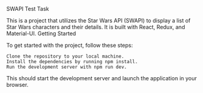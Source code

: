 SWAPI Test Task

This is a project that utilizes the Star Wars API (SWAPI) to display a list of Star Wars characters and their details. It is built with React, Redux, and Material-UI.
Getting Started

To get started with the project, follow these steps:

    Clone the repository to your local machine.
    Install the dependencies by running npm install.
    Run the development server with npm run dev.

This should start the development server and launch the application in your browser.
